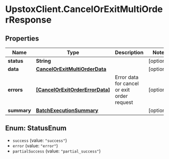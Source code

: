 # UpstoxClient.CancelOrExitMultiOrderResponse

## Properties
Name | Type | Description | Notes
------------ | ------------- | ------------- | -------------
**status** | **String** |  | [optional] 
**data** | [**CancelOrExitMultiOrderData**](CancelOrExitMultiOrderData.md) |  | [optional] 
**errors** | [**[CancelOrExitOrderErrorData]**](CancelOrExitOrderErrorData.md) | Error data for cancel or exit order request | [optional] 
**summary** | [**BatchExecutionSummary**](BatchExecutionSummary.md) |  | [optional] 

<a name="StatusEnum"></a>
## Enum: StatusEnum

* `success` (value: `"success"`)
* `error` (value: `"error"`)
* `partialSuccess` (value: `"partial_success"`)

